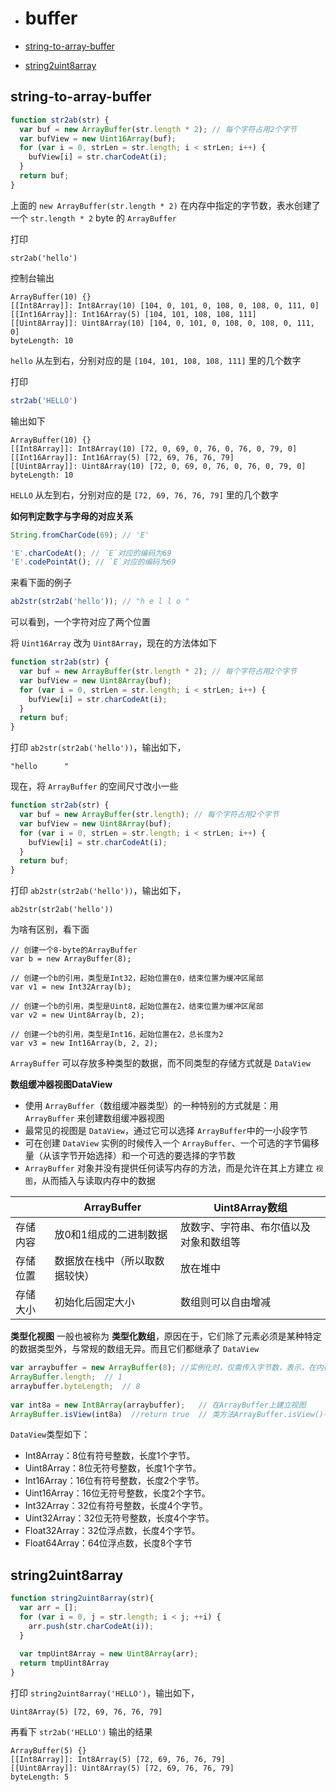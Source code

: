 - # buffer

- [string-to-array-buffer](#string-to-array-buffer)
- [string2uint8array](#string2uint8array)


## string-to-array-buffer

```js
function str2ab(str) {
  var buf = new ArrayBuffer(str.length * 2); // 每个字符占用2个字节
  var bufView = new Uint16Array(buf);
  for (var i = 0, strLen = str.length; i < strLen; i++) {
    bufView[i] = str.charCodeAt(i);
  }
  return buf;
}
```

上面的 `new ArrayBuffer(str.length * 2)` 在内存中指定的字节数，表水创建了一个 `str.length * 2` byte 的 `ArrayBuffer`

打印
```
str2ab('hello')
```

控制台输出
```
ArrayBuffer(10) {}
[[Int8Array]]: Int8Array(10) [104, 0, 101, 0, 108, 0, 108, 0, 111, 0]
[[Int16Array]]: Int16Array(5) [104, 101, 108, 108, 111]
[[Uint8Array]]: Uint8Array(10) [104, 0, 101, 0, 108, 0, 108, 0, 111, 0]
byteLength: 10
```

`hello` 从左到右，分别对应的是 `[104, 101, 108, 108, 111]` 里的几个数字

打印

```js
str2ab('HELLO')
```

输出如下
```
ArrayBuffer(10) {}
[[Int8Array]]: Int8Array(10) [72, 0, 69, 0, 76, 0, 76, 0, 79, 0]
[[Int16Array]]: Int16Array(5) [72, 69, 76, 76, 79]
[[Uint8Array]]: Uint8Array(10) [72, 0, 69, 0, 76, 0, 76, 0, 79, 0]
byteLength: 10
```

`HELLO` 从左到右，分别对应的是 `[72, 69, 76, 76, 79]` 里的几个数字


**如何判定数字与字母的对应关系**

```js
String.fromCharCode(69); // 'E'

'E'.charCodeAt(); // `E`对应的编码为69
'E'.codePointAt(); // `E`对应的编码为69
```


来看下面的例子
```js
ab2str(str2ab('hello')); // "h e l l o "
```
可以看到，一个字符对应了两个位置

将 `Uint16Array` 改为 `Uint8Array`，现在的方法体如下
```js
function str2ab(str) {
  var buf = new ArrayBuffer(str.length * 2); // 每个字符占用2个字节
  var bufView = new Uint8Array(buf);
  for (var i = 0, strLen = str.length; i < strLen; i++) {
    bufView[i] = str.charCodeAt(i);
  }
  return buf;
}
```

打印 `ab2str(str2ab('hello'))`，输出如下，
```
"hello      "
```

现在，将 `ArrayBuffer` 的空间尺寸改小一些
```js
function str2ab(str) {
  var buf = new ArrayBuffer(str.length); // 每个字符占用2个字节
  var bufView = new Uint8Array(buf);
  for (var i = 0, strLen = str.length; i < strLen; i++) {
    bufView[i] = str.charCodeAt(i);
  }
  return buf;
}
```

打印 `ab2str(str2ab('hello'))`，输出如下，
```
ab2str(str2ab('hello'))
```

为啥有区别，看下面
```
// 创建一个8-byte的ArrayBuffer
var b = new ArrayBuffer(8);
 
// 创建一个b的引用，类型是Int32，起始位置在0，结束位置为缓冲区尾部
var v1 = new Int32Array(b);
 
// 创建一个b的引用，类型是Uint8，起始位置在2，结束位置为缓冲区尾部
var v2 = new Uint8Array(b, 2);
 
// 创建一个b的引用，类型是Int16，起始位置在2，总长度为2
var v3 = new Int16Array(b, 2, 2);
```

`ArrayBuffer` 可以存放多种类型的数据，而不同类型的存储方式就是 `DataView`

**数组缓冲器视图DataView**

- 使用 `ArrayBuffer`（数组缓冲器类型）的一种特别的方式就是：用 `ArrayBuffer` 来创建数组缓冲器视图
- 最常见的视图是 `DataView`，通过它可以选择 `ArrayBuffer`中的一小段字节
- 可在创建 `DataView` 实例的时候传入一个 `ArrayBuffer`、一个可选的字节偏移量（从该字节开始选择）和一个可选的要选择的字节数
- `ArrayBuffer` 对象并没有提供任何读写内存的方法，而是允许在其上方建立 `视图`，从而插入与读取内存中的数据

||	ArrayBuffer |	Uint8Array数组
---|---|---
存储内容 |	放0和1组成的二进制数据 |	放数字、字符串、布尔值以及对象和数组等
存储位置 |	数据放在栈中（所以取数据较快） |	放在堆中
存储大小 |	初始化后固定大小 |	数组则可以自由增减


__类型化视图__ 一般也被称为 __类型化数组__，原因在于，它们除了元素必须是某种特定的数据类型外，与常规的数组无异。而且它们都继承了 `DataView`


```js
var arraybuffer = new ArrayBuffer(8); //实例化时，仅需传入字节数，表示，在内存中开辟了8byte的ArrayBuffer
ArrayBuffer.length;  // 1
arraybuffer.byteLength;  // 8
 
var int8a = new Int8Array(arraybuffer);   // 在ArrayBuffer上建立视图
ArrayBuffer.isView(int8a)  //return true  // 类方法ArrayBuffer.isView()判断某对象是否为视图
```



`DataView`类型如下：
- Int8Array：8位有符号整数，长度1个字节。
- Uint8Array：8位无符号整数，长度1个字节。
- Int16Array：16位有符号整数，长度2个字节。
- Uint16Array：16位无符号整数，长度2个字节。
- Int32Array：32位有符号整数，长度4个字节。
- Uint32Array：32位无符号整数，长度4个字节。
- Float32Array：32位浮点数，长度4个字节。
- Float64Array：64位浮点数，长度8个字节



## string2uint8array

```js
function string2uint8array(str){
  var arr = [];
  for (var i = 0, j = str.length; i < j; ++i) {
    arr.push(str.charCodeAt(i));
  }
 
  var tmpUint8Array = new Uint8Array(arr);
  return tmpUint8Array
}
```

打印 `string2uint8array('HELLO')`，输出如下，
```
Uint8Array(5) [72, 69, 76, 76, 79]
```

再看下 `str2ab('HELLO')` 输出的结果
```
ArrayBuffer(5) {}
[[Int8Array]]: Int8Array(5) [72, 69, 76, 76, 79]
[[Uint8Array]]: Uint8Array(5) [72, 69, 76, 76, 79]
byteLength: 5
```


